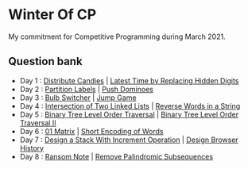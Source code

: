 # Winter Of CP
My commitment for Competitive Programming during March 2021.

## Question bank
- Day 1 : [Distribute Candies](https://leetcode.com/problems/distribute-candies/) | [Latest Time by Replacing Hidden Digits](https://leetcode.com/problems/latest-time-by-replacing-hidden-digits/)
- Day 2 : [Partition Labels](https://leetcode.com/problems/partition-labels/) | [Push Dominoes](https://leetcode.com/problems/push-dominoes/)
- Day 3 : [Bulb Switcher](https://leetcode.com/problems/bulb-switcher/) | [Jump Game](https://leetcode.com/problems/jump-game/)
- Day 4 : [Intersection of Two Linked Lists](https://leetcode.com/problems/intersection-of-two-linked-lists/) | [Reverse Words in a String](https://leetcode.com/problems/reverse-words-in-a-string/)
- Day 5 : [Binary Tree Level Order Traversal](https://leetcode.com/problems/binary-tree-level-order-traversal/) | [Binary Tree Level Order Traversal II](https://leetcode.com/problems/binary-tree-level-order-traversal-ii/)
- Day 6 : [01 Matrix](https://leetcode.com/problems/01-matrix/) | [Short Encoding of Words](https://leetcode.com/problems/short-encoding-of-words/)
- Day 7 : [Design a Stack With Increment Operation](https://leetcode.com/problems/design-a-stack-with-increment-operation/) | [Design Browser History](https://leetcode.com/problems/design-browser-history/)
- Day 8 : [Ransom Note](https://leetcode.com/problems/ransom-note/) | [Remove Palindromic Subsequences](https://leetcode.com/problems/remove-palindromic-subsequences/)

